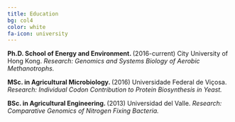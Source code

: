 ```yaml
---
title: Education
bg: col4
color: white
fa-icon: university
---
```


<p>
	<i class="fa fa-university" aria-hidden="true"></i> <strong> Ph.D. School of Energy and Environment. </strong> (2016-current) 
	City University of Hong Kong. <em>Research: Genomics and Systems Biology of Aerobic Methanotrophs.</em>
	</p>
	
<p>
	<i class="fa fa-university" aria-hidden="true"></i> <strong> MSc. in Agricultural Microbiology. </strong> (2016) 
	Universidade Federal de Viçosa. <em>Research: Individual Codon Contribution to Protein Biosynthesis in Yeast.</em>
	</p>
	
<p>
	<i class="fa fa-university" aria-hidden="true"></i> <strong> BSc. in Agricultural Engineering. </strong> (2013) 
	Universidad del Valle. <em>Research: Comparative Genomics of Nitrogen Fixing Bacteria.</em>
	</p>
